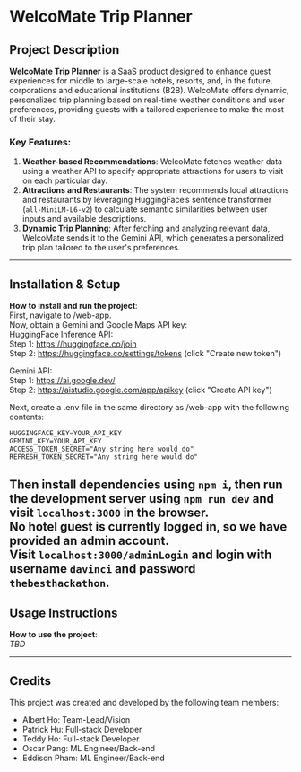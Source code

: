 # WelcoMate Trip Planner

## Project Description

**WelcoMate Trip Planner** is a SaaS product designed to enhance guest experiences for middle to large-scale hotels, resorts, and, in the future, corporations and educational institutions (B2B). WelcoMate offers dynamic, personalized trip planning based on real-time weather conditions and user preferences, providing guests with a tailored experience to make the most of their stay.

### Key Features:
1. **Weather-based Recommendations**: WelcoMate fetches weather data using a weather API to specify appropriate attractions for users to visit on each particular day.
2. **Attractions and Restaurants**: The system recommends local attractions and restaurants by leveraging HuggingFace’s sentence transformer (`all-MiniLM-L6-v2`) to calculate semantic similarities between user inputs and available descriptions.
3. **Dynamic Trip Planning**: After fetching and analyzing relevant data, WelcoMate sends it to the Gemini API, which generates a personalized trip plan tailored to the user's preferences.

---

## Installation & Setup

**How to install and run the project**:  
First, navigate to /web-app.  
Now, obtain a Gemini and Google Maps API key:  
HuggingFace Inference API:  
Step 1: https://huggingface.co/join  
Step 2: https://huggingface.co/settings/tokens (click "Create new token")  

Gemini API:  
Step 1: https://ai.google.dev/  
Step 2: https://aistudio.google.com/app/apikey (click "Create API key")  

Next, create a .env file in the same directory as /web-app with the following contents:  
```
HUGGINGFACE_KEY=YOUR_API_KEY  
GEMINI_KEY=YOUR_API_KEY  
ACCESS_TOKEN_SECRET="Any string here would do"  
REFRESH_TOKEN_SECRET="Any string here would do"
```

Then install dependencies using `npm i`, then run the development server using `npm run dev` and visit `localhost:3000` in the browser.  
No hotel guest is currently logged in, so we have provided an admin account.  
Visit `localhost:3000/adminLogin` and login with username `davinci` and password `thebesthackathon`.  
---

## Usage Instructions

**How to use the project**:  
_TBD_

---

## Credits

This project was created and developed by the following team members:
- Albert Ho: Team-Lead/Vision
- Patrick Hu: Full-stack Developer
- Teddy Ho: Full-stack Developer
- Oscar Pang: ML Engineer/Back-end
- Eddison Pham: ML Engineer/Back-end
